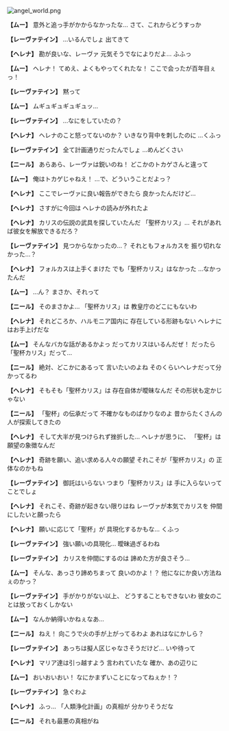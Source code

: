 
![angel_world.png](../images/backgrounds/angel_world.png)

**【ムー】**
意外と追っ手がかからなかったな…
さて、これからどうすっか

**【レーヴァテイン】**
…いるんでしょ
出てきて

**【ヘレナ】**
勘が良いな、レーヴァ
元気そうでなによりだよ…
ふふっ

**【ムー】**
ヘレナ！
てめえ、よくもやってくれたな！
ここで会ったが百年目ぇっ！

**【レーヴァテイン】**
黙って

**【ムー】**
ムギュギュギュギュッ…

**【レーヴァテイン】**
…なにをしていたの？

**【ヘレナ】**
ヘレナのこと怒ってないのか？
いきなり背中を刺したのに
…くふっ

**【レーヴァテイン】**
全て計画通りだったんでしょ
…めんどくさい

**【ニール】**
あらあら、レーヴァは鋭いのね！
どこかのトカゲさんと違って

**【ムー】**
俺はトカゲじゃねえ！
…で、どういうことだよっ？

**【ヘレナ】**
ここでレーヴァに良い報告ができたら
良かったんだけど…

**【ヘレナ】**
さすがに今回は
ヘレナの読みが外れたよ

**【ヘレナ】**
カリスの伝説の武具を探していたんだ
「聖杯カリス」…
それがあれば彼女を解放できるだろ？

**【レーヴァテイン】**
見つからなかったの…？
それともフォルカスを
振り切れなかった…？

**【ヘレナ】**
フォルカスは上手くまけた
でも「聖杯カリス」はなかった
…なかったんだ

**【ムー】**
…ん？
まさか、それって

**【ニール】**
そのまさかよ…
「聖杯カリス」は
教皇庁のどこにもないわ

**【ヘレナ】**
それどころか、ハルモニア国内に
存在している形跡もない
ヘレナにはお手上げだな

**【ムー】**
そんなバカな話があるかよっ
だってカリスはいるんだぜ！
だったら「聖杯カリス」だって…

**【ニール】**
絶対、どこかにあるって
言いたいのよね
そのくらいヘレナだって分かってるわ

**【ヘレナ】**
そもそも「聖杯カリス」は
存在自体が曖昧なんだ
その形状も定かじゃない

**【ニール】**
「聖杯」の伝承だって
不確かなものばかりなのよ
昔からたくさんの人が探索してきたの

**【ヘレナ】**
そして大半が見つけられず挫折した…
ヘレナが思うに、
「聖杯」は願望の象徴なんだ

**【ヘレナ】**
奇跡を願い、追い求める人々の願望
それこそが「聖杯カリス」の
正体なのかもね

**【レーヴァテイン】**
御託はいらない
つまり「聖杯カリス」は
手に入らないってことでしょ

**【ヘレナ】**
それこそ、奇跡が起きない限りはね
レーヴァが本気でカリスを
仲間にしたいと願ったら

**【ヘレナ】**
願いに応じて「聖杯」が
具現化するかもな…
くふっ

**【レーヴァテイン】**
強い願いの具現化…
曖昧過ぎるわね

**【レーヴァテイン】**
カリスを仲間にするのは
諦めた方が良さそう…

**【ムー】**
そんな、あっさり諦めちまって
良いのかよ！？
他になにか良い方法ねぇのかっ？

**【レーヴァテイン】**
手がかりがない以上、
どうすることもできないわ
彼女のことは放っておくしかない

**【ムー】**
なんか納得いかねぇなあ…

**【ニール】**
ねえ！
向こうで火の手が上がってるわよ
あれはなにかしら？

**【レーヴァテイン】**
あっちは擬人区じゃなさそうだけど…
いや待って

**【ヘレナ】**
マリア達は引っ越すよう
言われていたな
確か、あの辺りに

**【ムー】**
おいおいおい！
なにかまずいことになってねぇか！？

**【レーヴァテイン】**
急ぐわよ

**【ヘレナ】**
ふっ…
「人類浄化計画」の真相が
分かりそうだな

**【ニール】**
それも最悪の真相がね
